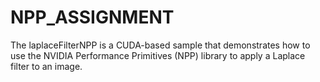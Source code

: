 # NPP_ASSIGNMENT
The laplaceFilterNPP is a CUDA-based sample that demonstrates how to use the NVIDIA Performance Primitives (NPP) library to apply a Laplace filter to an image.
